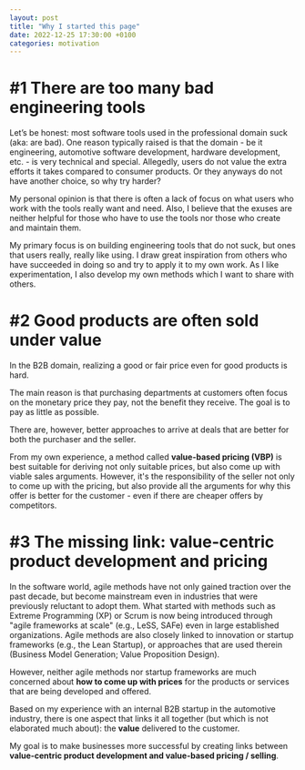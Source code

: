 ```yaml
---
layout: post
title: "Why I started this page"
date: 2022-12-25 17:30:00 +0100
categories: motivation
---
```


# #1 There are too many bad engineering tools

Let’s be honest: most software tools used in the professional domain suck (aka: are bad). 
One reason typically raised is that the domain - be it engineering, automotive software development, hardware development, etc. - is very technical and special. 
Allegedly, users do not value the extra efforts it takes compared to consumer products. 
Or they anyways do not have another choice, so why try harder?

My personal opinion is that there is often a lack of focus on what users who work with the tools really want and need. 
Also, I believe that the exuses are neither helpful for those who have to use the tools nor those who create and maintain them. 

My primary focus is on building engineering tools that do not suck, but ones that users really, really like using. 
I draw great inspiration from others who have succeeded in doing so and try to apply it to my own work. 
As I like experimentation, I also develop my own methods which I want to share with others. 

# #2 Good products are often sold under value

In the B2B domain, realizing a good or fair price even for good products is hard. 

The main reason is that purchasing departments at customers often focus on the monetary price they pay, not the benefit they receive.
The goal is to pay as little as possible.

There are, however, better approaches to arrive at deals that are better for both the purchaser and the seller. 

From my own experience, a method called **value-based pricing (VBP)** is best suitable for deriving not only suitable prices, but also come up with viable sales arguments. 
However, it's the responsibility of the seller not only to come up with the pricing, but also provide all the arguments for why this offer is better for the customer - even if there are cheaper offers by competitors. 

# #3 The missing link: value-centric product development and pricing

In the software world, agile methods have not only gained traction over the past decade, but become mainstream even in industries that were previously reluctant to adopt them.
What started with methods such as Extreme Programming (XP) or Scrum is now being introduced through "agile frameworks at scale" (e.g., LeSS, SAFe) even in large established organizations. 
Agile methods are also closely linked to innovation or startup frameworks (e.g., the Lean Startup), or approaches that are used therein (Business Model Generation; Value Proposition Design).

However, neither agile methods nor startup frameworks are much concerned about **how to come up with prices** for the products or services that are being developed and offered. 

Based on my experience with an internal B2B startup in the automotive industry, there is one aspect that links it all together (but which is not elaborated much about): the **value** delivered to the customer. 

My goal is to make businesses more successful by creating links between **value-centric product development and value-based pricing / selling**. 


